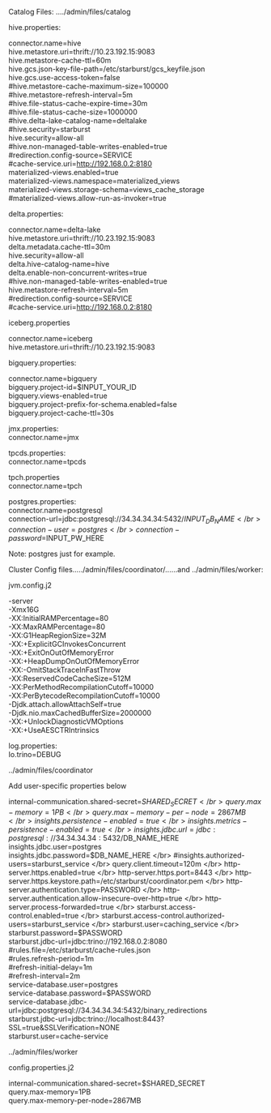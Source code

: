 Catalog Files: …./admin/files/catalog

hive.properties:

connector.name=hive </br>
hive.metastore.uri=thrift://10.23.192.15:9083 </br>
hive.metastore-cache-ttl=60m </br>
hive.gcs.json-key-file-path=/etc/starburst/gcs_keyfile.json </br>
hive.gcs.use-access-token=false </br>
#hive.metastore-cache-maximum-size=100000 </br>
#hive.metastore-refresh-interval=5m </br>
#hive.file-status-cache-expire-time=30m </br>
#hive.file-status-cache-size=1000000 </br>
#hive.delta-lake-catalog-name=deltalake </br>
#hive.security=starburst </br>
hive.security=allow-all </br>
#hive.non-managed-table-writes-enabled=true </br>
#redirection.config-source=SERVICE </br>
#cache-service.uri=http://192.168.0.2:8180 </br>
materialized-views.enabled=true </br>
materialized-views.namespace=materialized_views </br>
materialized-views.storage-schema=views_cache_storage	</br>
#materialized-views.allow-run-as-invoker=true </br>

delta.properties: </br>

connector.name=delta-lake </br>
hive.metastore.uri=thrift://10.23.192.15:9083 </br>
delta.metadata.cache-ttl=30m </br>
hive.security=allow-all </br>
delta.hive-catalog-name=hive </br>
delta.enable-non-concurrent-writes=true </br>
#hive.non-managed-table-writes-enabled=true </br>
hive.metastore-refresh-interval=5m </br>
#redirection.config-source=SERVICE </br>
#cache-service.uri=http://192.168.0.2:8180 </br>


iceberg.properties </br>

connector.name=iceberg </br>
hive.metastore.uri=thrift://10.23.192.15:9083 </br>


bigquery.properties: </br>

connector.name=bigquery </br>
bigquery.project-id=$INPUT_YOUR_ID </br>
bigquery.views-enabled=true </br>
bigquery.project-prefix-for-schema.enabled=false </br>
bigquery.project-cache-ttl=30s </br>

jmx.properties: </br>
connector.name=jmx </br>

tpcds.properties: </br>
connector.name=tpcds </br>

tpch.properties </br>
connector.name=tpch </br>

postgres.properties: </br>
connector.name=postgresql </br>
connection-url=jdbc:postgresql://34.34.34.34:5432/$INPUT_DB_NAME </br>
connection-user=postgres </br>
connection-password=$INPUT_PW_HERE </br>



Note: postgres just for example. </br>


Cluster Config files…../admin/files/coordinator/......and ../admin/files/worker: </br>

jvm.config.j2 </br>

-server </br>
-Xmx16G </br>
-XX:InitialRAMPercentage=80 </br>
-XX:MaxRAMPercentage=80 </br>
-XX:G1HeapRegionSize=32M </br>
-XX:+ExplicitGCInvokesConcurrent </br>
-XX:+ExitOnOutOfMemoryError </br>
-XX:+HeapDumpOnOutOfMemoryError </br>
-XX:-OmitStackTraceInFastThrow </br>
-XX:ReservedCodeCacheSize=512M </br>
-XX:PerMethodRecompilationCutoff=10000 </br>
-XX:PerBytecodeRecompilationCutoff=10000 </br>
-Djdk.attach.allowAttachSelf=true </br>
-Djdk.nio.maxCachedBufferSize=2000000 </br>
-XX:+UnlockDiagnosticVMOptions </br>
-XX:+UseAESCTRIntrinsics </br>

log.properties: </br>
Io.trino=DEBUG </br>

../admin/files/coordinator</br>

Add user-specific properties below </br>

internal-communication.shared-secret=$SHARED_SECRET </br>
query.max-memory=1PB </br>
query.max-memory-per-node=2867MB </br>
insights.persistence-enabled=true </br>
insights.metrics-persistence-enabled=true </br>
insights.jdbc.url=jdbc:postgresql://34.34.34.34:5432/$DB_NAME_HERE </br>
insights.jdbc.user=postgres </br>
insights.jdbc.password=$DB_NAME_HERE </br>
#insights.authorized-users=starburst_service </br>
query.client.timeout=120m </br>
http-server.https.enabled=true </br>
http-server.https.port=8443 </br>
http-server.https.keystore.path=/etc/starburst/coordinator.pem </br>
http-server.authentication.type=PASSWORD </br>
http-server.authentication.allow-insecure-over-http=true </br>
http-server.process-forwarded=true </br>
starburst.access-control.enabled=true </br>
starburst.access-control.authorized-users=starburst_service </br>
starburst.user=caching_service </br>
starburst.password=$PASSWORD </br>
starburst.jdbc-url=jdbc:trino://192.168.0.2:8080 </br>
#rules.file=/etc/starburst/cache-rules.json </br>
#rules.refresh-period=1m </br>
#refresh-initial-delay=1m </br>
#refresh-interval=2m </br>
service-database.user=postgres </br>
service-database.password=$PASSWORD </br>
service-database.jdbc-url=jdbc:postgresql://34.34.34.34:5432/binary_redirections </br>
starburst.jdbc-url=jdbc:trino://localhost:8443?SSL=true&SSLVerification=NONE </br>
starburst.user=cache-service


../admin/files/worker </br>

config.properties.j2 </br>

internal-communication.shared-secret=$SHARED_SECRET </br>
query.max-memory=1PB </br>
query.max-memory-per-node=2867MB </br>

